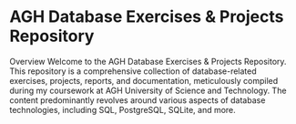 # AGH Database Exercises & Projects Repository
Overview
Welcome to the AGH Database Exercises & Projects Repository. This repository is a comprehensive collection of database-related exercises, projects, reports, and documentation, meticulously compiled during my coursework at AGH University of Science and Technology. The content predominantly revolves around various aspects of database technologies, including SQL, PostgreSQL, SQLite, and more.

